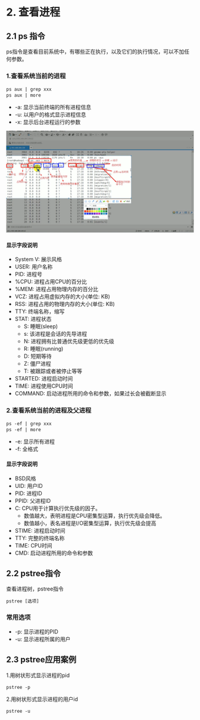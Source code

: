# 2. 查看进程

## 2.1 ps 指令

ps指令是查看目前系统中，有哪些正在执行，以及它们的执行情况，可以不加任何参数。


### 1.查看系统当前的进程
```
ps aux | grep xxx
ps aux | more
```

* -a: 显示当前终端的所有进程信息
* -u: 以用户的格式显示进程信息
* -x: 显示后台进程运行的参数

![ps详情](../assets/ps详情.png)


#### 显示字段说明
* System V: 展示风格
* USER: 用户名称
* PID: 进程号
* %CPU: 进程占用CPU的百分比
* %MEM: 进程占用物理内存的百分比
* VCZ: 进程占用虚拟内存的大小(单位: KB)
* RSS: 进程占用的物理内存的大小(单位: KB)
* TTY: 终端名称，缩写
* STAT: 进程状态
    * S: 睡眠(sleep)
    * s: 该进程是会话的先导进程
    * N: 进程拥有比普通优先级更低的优先级
    * R: 睡眠(running)
    * D: 短期等待
    * Z: 僵尸进程
    * T: 被跟踪或者被停止等等
* STARTED: 进程启动时间
* TIME: 进程使用CPU时间
* COMMAND: 启动进程所用的命令和参数，如果过长会被截断显示


### 2.查看系统当前的进程及父进程

```
ps -ef | grep xxx
ps -ef | more
```

* -e: 显示所有进程
* -f: 全格式

#### 显示字段说明

* BSD风格
* UID: 用户ID
* PID: 进程ID
* PPID: 父进程ID
* C: CPU用于计算执行优先级的因子。
    * 数值越大，表明进程是CPU密集型运算，执行优先级会降低。
    * 数值越小，表名进程是I/O密集型运算，执行优先级会提高
* STIME: 进程启动时间
* TTY: 完整的终端名称
* TIME: CPU时间
* CMD: 启动进程所用的命令和参数



## 2.2 pstree指令

查看进程树，pstree指令

```
pstree [选项]
```

### 常用选项
* -p: 显示进程的PID
* -u: 显示进程所属的用户


## 2.3 pstree应用案例
1.用树状形式显示进程的pid
```
pstree -p
```

2.用树状形式显示进程的用户id
```
pstree -u
```




